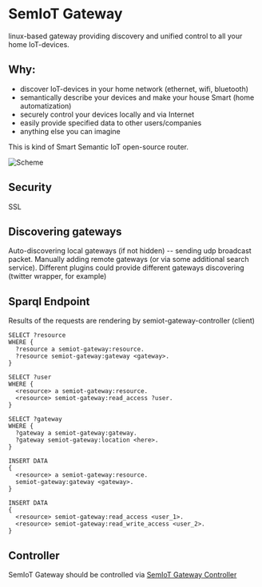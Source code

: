 # SemIoT Gateway

linux-based gateway providing discovery and unified control
to all your home IoT-devices.

## Why:

+ discover IoT-devices in your home network (ethernet, wifi, bluetooth)
+ semantically describe your devices and make your house Smart (home automatization)
+ securely control your devices locally and via Internet
+ easily provide specified data to other users/companies
+ anything else you can imagine

This is kind of Smart Semantic IoT open-source router.

![Scheme](https://github.com/semiotproject/semiot-gateway/raw/master/scheme.png)

## Security
SSL

## Discovering gateways
Auto-discovering local gateways (if not hidden) -- sending udp broadcast packet.
Manually adding remote gateways (or via some additional search service).
Different plugins could provide different gateways discovering
(twitter wrapper, for example)

## Sparql Endpoint

Results of the requests are rendering by semiot-gateway-controller (client)

```
SELECT ?resource
WHERE {
  ?resource a semiot-gateway:resource.
  ?resource semiot-gateway:gateway <gateway>.
}
```

```
SELECT ?user
WHERE {
  <resource> a semiot-gateway:resource.
  <resource> semiot-gateway:read_access ?user.
}
```

```
SELECT ?gateway
WHERE {
  ?gateway a semiot-gateway:gateway.
  ?gateway semiot-gateway:location <here>.
}
```

```
INSERT DATA
{
  <resource> a semiot-gateway:resource.
  semiot-gateway:gateway <gateway>.
}
```

```
INSERT DATA
{
  <resource> semiot-gateway:read_access <user_1>.
  <resource> semiot-gateway:read_write_access <user_2>.
}
```

## Controller

SemIoT Gateway should be controlled via [SemIoT Gateway Controller](https://github.com/semiotproject/semiot-gateway-controller)
